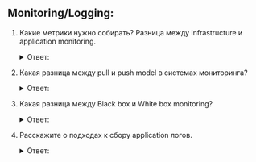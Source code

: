 ## Monitoring/Logging:

1. Какие метрики нужно собирать? Разница между infrastructure и application monitoring.
    <details>
      <summary> Ответ: </summary>
   
   ***В методологии USE*** для каждого ресурса (CPU, дисковая подсистема, память и т.д.) рекомендуется снимать следующие метрики:

   ***Utilization*** — время или процент использования ресурса, занятого «полезной работой»;

   ***Saturation*** — насыщенность, то есть количество отложенной или поставленной в очередь «работы»;

   ***Errors*** — количество ошибок в работе компонента.

   ***RED предлагает мониторить***:

   ***Rate*** — количество запросов в единицу времени (например, rps на микросервис или сервер);

   ***Errors*** — количество ошибок;

   ***Duration (оно же latency)*** — время обработки одного запроса.

   ***В LTES*** по аналогии с двумя предыдущими методологиями отслеживают:

   ***Latency*** — время на обработку одного запроса (с разделением на успешные и ошибочные запросы);

   ***Traffic*** — количество запросов к компоненту (для веб-сервера это могут http-запросы, для базы данных — транзакции и т.п.);

   ***Errors*** — количество ошибок;

   ***Saturation*** — здесь это количественная метрика, отражающая, насколько компонент использует свои ресурсы и сколько у него «работы в очереди».

   Нельзя сказать, что какая-то из этих методологий «правильная». Каждый отдельный компонент системы нужно мониторить, основываясь на здравом смысле. Для веб- или application-сервера лучше подходят RED и LTES, для шины данных или обработчиков очередей задач — USE.

   ***What is Application Performance Monitoring vs Management***?

   https://www.lakesidesoftware.com/application-performance-management-vs-monitoring-top-3-differences/
   
   Подробнее: https://www.itsumma.ru/knowledges/blog/alerts
   </details>


2. Какая разница между pull и push model в системах мониторинга?
    <details>
      <summary> Ответ: </summary>

    Многие (если не большинство) системы мониторинга построены именно на основе pull/polling-модели. В такой модели система опрашивает сервис или приложение, которое мониторит. В свою очередь в push-модели приложения и сервисы сами отправляют данные в систему мониторинга.

    В среде разработчиков семантических приложений популярна точка зрения, что PUSH-запросов вообще должно быть как можно меньше. Это соображение отчасти справедливо; действительно, подавляющее большинство выполняемых в реальных инфраструктурах запросов является PULL-запросами (точно так же, как в реляционной БД количество SELECT’ов заведомо превышает количество запросов на обновление данных). Тем не менее, обойтись без PUSH на практике можно только в приложениях, занимающихся чистой аналитикой или агрегацией данных. В операционных приложениях, автоматизирующих текущую деятельность предприятия, запросы на передачу данных, инициируемые передающей системой, необходимы. Остается только решить, как лучше построить механизм их выполнения.

   Подробнее: 

   https://serge-gorshkov.livejournal.com/25516.html

   https://habr.com/ru/company/otus/blog/341862/
    </details>


3. Какая разница между Black box и White box monitoring?
    <details>
      <summary> Ответ: </summary>

    ***Black Box администрирование***:

    Под Black Box администрированием (аналогия с чёрным непрозрачным наглухо закрытым ящиком, с кнопочками и лампочками) я понимаю ситуацию, когда есть некая система, есть инструкции по её эксплуатации, какой-то набор трюков, вопросов и ответов в гугле. Но информации как устроена система нет, мы не знаем (или не хотим знать) что у неё внутри, как она работает, что там внутри с чем и каким образом взаимодействует. Да это и не важно: если она эксплуатируется в штатных условиях мы просто знаем как ей пользоваться и чего ожидать. Заранее описан набор команд/действий, приводящих к нужным нам результатам и нам не важно как система это делает, мы просто «заказываем» и получаем результат. Или, если образно, заранее описано (или найдено методом тыка, то есть опытным путём), какую кнопку надо нажать, чтоб загорелась нужная комбинация лампочек.

    ***White Box***:

   Соответственно White Box — это когда ящик прозрачный. Мы имеем возможность посмотреть (а также понять) как система устроена. При таком раскладе инструкция вторична, она позволяет понять как предполагается использовать систему и как она устроена, но не ограничивает нас этим. Есть понимание как устроена система и, как следствие, как она поведёт себя в разных условиях, в том числе и в не описанных в документации.

   ***Итоги***:

   Перейду к следствиям такого “разделения”:

   **1**: Стоит прикинуть какого типа системы нужно обслуживать на вашей фирме, прежде чем подбирать сисадмина. Black-Box-guru в случае сложных самодельных постоянно меняющихся систем врядли будет так же полезен как white-box-guru, и вряд ли будет доволен своей работой. White-box-guru в случае стабильных, отлаженных систем, в которые нежелательно “залезать внутрь” вообще не будет находить себе места и скорей всего будет работать только формально, всё свободное время занимаясь какими-то своими, личными проектами и экспериментами. Ну или будет постоянно пытаться “переделать тут всё правильно, а не как оно сейчас”.

   **2**: Сисадмину стоит “понять себя”, какой подход ближе к сердцу, и выбирать себе работу с учётом этого понимания.

   **3**: Black-box-guru решает проблемы очень быстро, так же быстро способен взять на обслуживание новые хорошо задокументированные и широко используемые системы. Результаты стабильны и предсказуемы. Проблемы предпочитает решать однотипно и предсказуемо (и часто это огромный плюс, особенно при работе в команде), но не всегда оптимально.

   **4**: White-box-guru тратит значительное время на изучение системы, но зато потом выдаёт гораздо более эффективные решения. Способен решать более сложные задачи и те для которых настало состояние “тупика” у black-box-guru, но не так быстро и не так много. При этом практически бесполезен при быстром “тушении пожаров”, потому как вместо того чтобы просто быстро перезапустить apache будет рассматривать что происходит “по горячим следам”, изучать состояние системы в её нездоровом состоянии “пока видно”.

   **5**: В крупной фирме не обойтись без команды с админами обоих типов: пока одни быстро “тушат пожар”, то есть делают чтобы система заработала хоть как-то, другие спокойно разбираются в корнях проблем и делают так, чтобы они уже никогда не повторились. И этих вторых не надо заставлять делать то что хорошо делают первые, и наоборот — ничего хорошего из этого не выйдет.

   **6**: Самые ценные, но и самые редкие кадры – это те кто могут успешно работать по обоим подходам, но и им больше по душе (комфортнее) всё же какой-то один подход.

   Подробнее: https://habr.com/ru/post/152053/
    </details>


4. Расскажите о подходах к сбору application логов.
    <details>
      <summary> Ответ: </summary>
       А черт его знает)
    </details>
